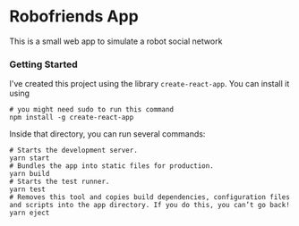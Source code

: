 # Robofriends App

This is a small web app to simulate a robot social network

### Getting Started

I've created this project using the library `create-react-app`. You can install it using

```
# you might need sudo to run this command
npm install -g create-react-app
```

Inside that directory, you can run several commands:

```
# Starts the development server.
yarn start
# Bundles the app into static files for production.
yarn build
# Starts the test runner.
yarn test
# Removes this tool and copies build dependencies, configuration files and scripts into the app directory. If you do this, you can’t go back!
yarn eject
```

